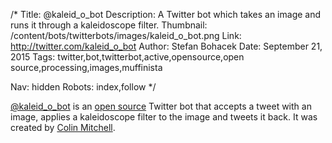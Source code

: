/*
Title: @kaleid_o_bot
Description: A Twitter bot which takes an image and runs it through a kaleidoscope filter.
Thumbnail: /content/bots/twitterbots/images/kaleid_o_bot.png
Link: http://twitter.com/kaleid_o_bot
Author: Stefan Bohacek
Date: September 21, 2015
Tags: twitter,bot,twitterbot,active,opensource,open source,processing,images,muffinista

Nav: hidden
Robots: index,follow
*/

[@kaleid_o_bot](https://twitter.com/kaleid_o_bot) is an [open source](https://github.com/muffinista/kaleid_o_bot) Twitter bot that accepts a tweet with an image, applies a kaleidoscope filter to the image and tweets it back. It was created by [Colin Mitchell](https://twitter.com/muffinista).